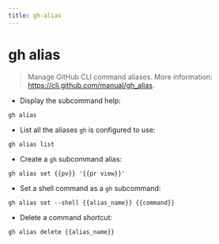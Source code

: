 ```yaml
---
title: gh-alias
---
```

# gh alias

> Manage GitHub CLI command aliases.
> More information: <https://cli.github.com/manual/gh_alias>.

- Display the subcommand help:

`gh alias`

- List all the aliases `gh` is configured to use:

`gh alias list`

- Create a `gh` subcommand alias:

`gh alias set {{pv}} '{{pr view}}'`

- Set a shell command as a `gh` subcommand:

`gh alias set --shell {{alias_name}} {{command}}`

- Delete a command shortcut:

`gh alias delete {{alias_name}}`
